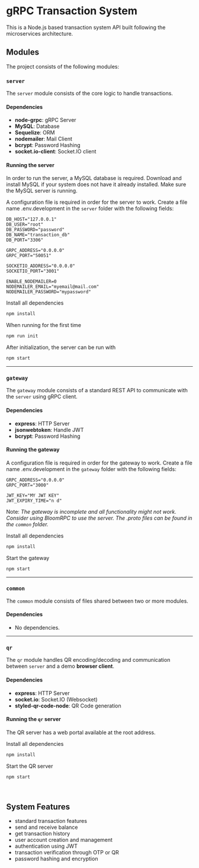 # gRPC Transaction System

This is a Node.js based transaction system API built following the microservices architecture.

## Modules

The project consists of the following modules:

### `server`

The `server` module consists of the core logic to handle transactions.

#### Dependencies

-   **node-grpc**: gRPC Server
-   **MySQL**: Database
-   **Sequelize**: ORM
-   **nodemailer**: Mail Client
-   **bcrypt**: Password Hashing
-   **socket.io-client**: Socket.IO client

#### Running the server

In order to run the server, a MySQL database is required. Download and install MySQL if your system does not have it already installed. Make sure the MySQL server is running.

A configuration file is required in order for the server to work. Create a file name .env.development in the `server` folder with the following fields:

```
DB_HOST="127.0.0.1"
DB_USER="root"
DB_PASSWORD="password"
DB_NAME="transaction_db"
DB_PORT="3306"

GRPC_ADDRESS="0.0.0.0"
GRPC_PORT="50051"

SOCKETIO_ADDRESS="0.0.0.0"
SOCKETIO_PORT="3001"

ENABLE_NODEMAILER=0
NODEMAILER_EMAIL="myemail@mail.com"
NODEMAILER_PASSWORD="mypassword"
```

Install all dependencies

```sh
npm install
```

When running for the first time

```sh
npm run init
```

After initialization, the server can be run with

```sh
npm start
```

---

### `gateway`

The `gateway` module consists of a standard REST API to communicate with the `server` using gRPC client.

#### Dependencies

-   **express**: HTTP Server
-   **jsonwebtoken**: Handle JWT
-   **bcrypt**: Password Hashing

#### Running the gateway

A configuration file is required in order for the gateway to work. Create a file name .env.development in the `gateway` folder with the following fields:

```
GRPC_ADDRESS="0.0.0.0"
GRPC_PORT="3000"

JWT_KEY="MY JWT KEY"
JWT_EXPIRY_TIME="n d"
```

Note: _The gateway is incomplete and all functionality might not work. Consider using BloomRPC to use the server. The .proto files can be found in the `common` folder._

Install all dependencies

```sh
npm install
```

Start the gateway

```sh
npm start
```

---

### `common`

The `common` module consists of files shared between two or more modules.

#### Dependencies

-   No dependencies.

---

### `qr`

The `qr` module handles QR encoding/decoding and communication between `server` and a demo **browser client**.

#### Dependencies

-   **express**: HTTP Server
-   **socket.io**: Socket.IO (Websocket)
-   **styled-qr-code-node**: QR Code generation

#### Running the `qr` server

The QR server has a web portal available at the root address.

Install all dependencies

```sh
npm install
```

Start the QR server

```sh
npm start
```

<br>

## System Features

-   standard transaction features
-   send and receive balance
-   get transaction history
-   user account creation and management
-   authentication using JWT
-   transaction verification through OTP or QR
-   password hashing and encryption
